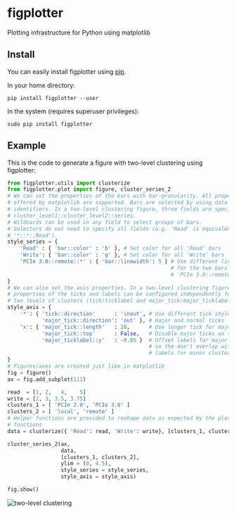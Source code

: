 figplotter
==========

Plotting infrastructure for Python using matplotlib

Install
-------

You can easily install figplotter using [pip](https://pypi.python.org/pypi/pip).

In your home directory:
```
pip install figplotter --user
```

In the system (requires superuser privileges):
```
sudo pip install figplotter
```

Example
-------

This is the code to generate a figure with two-level clustering using figplotter:
```python
from figplotter.utils import clusterize
from figplotter.plot import figure, cluster_series_2
# We can set the properties of the bars with bar-granularity. All properties
# offered by matplotlib are supported. Bars are selected by using data
# identifiers. In a two-level clustering figure, three fields are specified:
# cluster_level1::cluster_level2::series.
# Wildcards can be used in any field to select groups of bars.
# Selectors do not need to specify all fields (e.g. 'Read' is equivalent to
# '*::*::Read').
style_series = {
    'Read' : { 'bar::color' : 'b' }, # Set color for all 'Read' bars
    'Write': { 'bar::color' : 'g' }, # Set color for all 'Write' bars
    'PCIe 3.0::remote::*' : { 'bar::linewidth': 5 } # Use different line width
                                                    # for the two bars in the
                                                    # 'PCIe 3.0::remote' cluster
}
# We can also set the axis properties. In a two-level clustering figure the
# properties of the ticks and labels can be configured independently for the
# two levels of clusters (tick/ticklabel and major_tick/major_ticklabel).
style_axis = {
    '*': { 'tick::direction'      : 'inout', # Use different tick styles for
           'major_tick::direction': 'out' }, # major and normal ticks
    'x': { 'major_tick::length'   : 20,      # Use longer tick for major ticks
           'major_tick::top'      : False,   # Disable major ticks on the top
           'major_ticklabel::y'   : -0.05 }  # Offset labels for major clusters
                                             # so the don't overlap with the
                                             # labels for minor clusters
}
# Figures/axes are created just like in matplotlib
fig = figure()
ax = fig.add_subplot(111)

read  = [1, 2,   4,    5]
write = [2, 3, 3.5, 3.75]
clusters_1 = [ 'PCIe 2.0', 'PCIe 3.0' ]
clusters_2 = [ 'local', 'remote' ]
# Helper functions are provided to reshape data as expected by the plotting
# functions
data = clusterize({ 'Read': read, 'Write': write}, [clusters_1, clusters_2])

cluster_series_2(ax,
                 data,
                 [clusters_1, clusters_2],
                 ylim = (0, 4.5),
                 style_series = style_series,
                 style_axis = style_axis)

fig.show()
```
![two-level clustering](https://raw.githubusercontent.com/wiki/javier-cabezas/figplotter/images/cluster.png)
